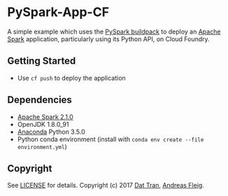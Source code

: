 # PySpark-App-CF

A simple example which uses the [PySpark buildpack](https://github.com/andreasf/pyspark-buildpack) to deploy an [Apache Spark](http://spark.apache.org/) application, particularly using its Python API, on Cloud Foundry.

## Getting Started

- Use `cf push` to deploy the application

## Dependencies
- [Apache Spark 2.1.0](http://spark.apache.org/)
- OpenJDK 1.8.0_91
- [Anaconda](https://www.continuum.io/downloads) Python 3.5.0
- Python conda environment (install with `conda env create --file environment.yml`)

## Copyright

See [LICENSE](LICENSE) for details.
Copyright (c) 2017 [Dat Tran](http://www.dat-tran.com/), [Andreas Fleig](https://github.com/andreasf).
